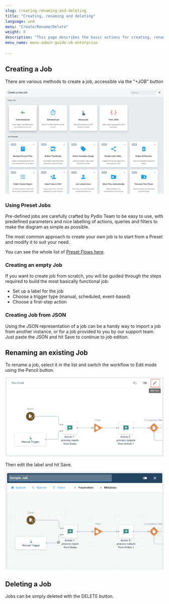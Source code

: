 ```yaml
---
slug: creating-renaming-and-deleting
title: "Creating, renaming and deleting"
language: und
menu: "Create/Rename/Delete"
weight: 0
description: "This page describes the basic actions for creating, renaming and deleting Flows."
menu_name: menu-admin-guide-v6-enterprise

---
```

## Creating a Job

There are various methods to create a job, accessible via the "+JOB" button

![](../../images/0_overview/managing-jobs-create.png)

### Using Preset Jobs

Pre-defined jobs are carefully crafted by Pydio Team to be easy to use, with predefined parameters and nice labelling of actions, queries and filters to make the diagram as simple as possible.

The most common approach to create your own job is to start from a Preset and modify it to suit your need.

You can see the whole list of [Preset Flows here](https://docs.pydio.com/cells-v4/cellsflows/preset-flows/index/).

### Creating an empty Job

If you want to create job from scratch, you will be guided through the steps required to build the most basically functional job:

 - Set up a label for the job
 - Choose a trigger type (manual, scheduled, event-based)
 - Choose a first-step action

### Creating Job from JSON

Using the JSON representation of a job can be a handy way to import a job from another instance, or for a job provided to you by our support team. Just paste the JSON and hit Save to continue to job edition.

## Renaming an existing Job

To rename a job, select it in the list and switch the workflow to Edit mode using the Pencil button.

![](../../images/0_overview/managing-jobs-rename-1.png)

Then edit the label and hit Save.

![](../../images/0_overview/managing-jobs-rename-2.png)

## Deleting a Job

Jobs can be simply deleted with the DELETE button.